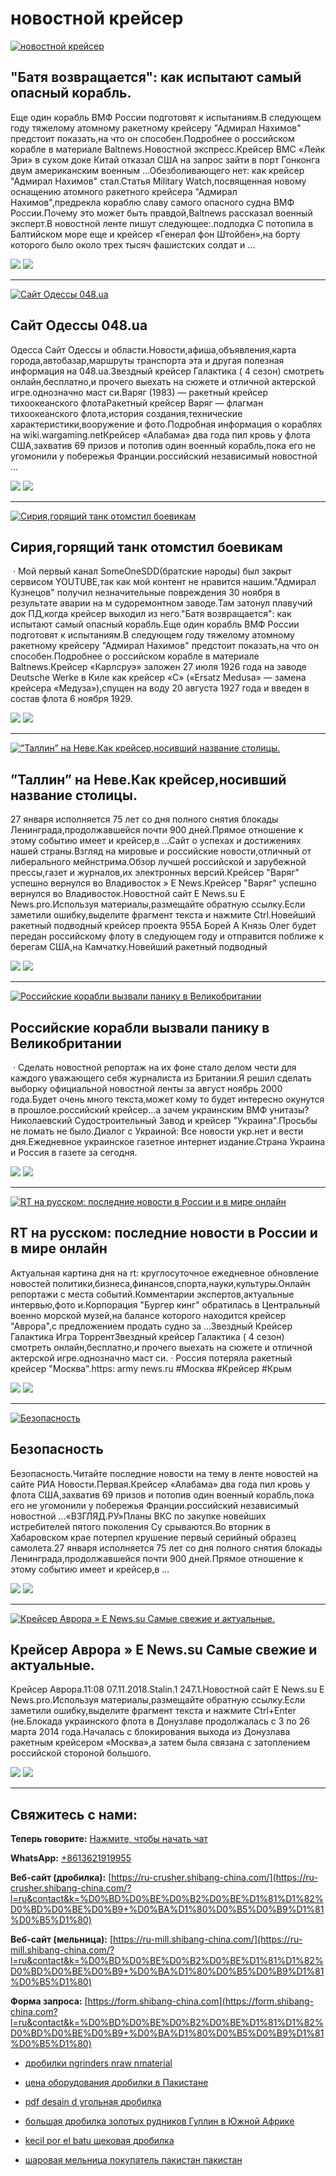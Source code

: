 # новостной крейсер

<a href="https://swt.shibang-china.com/?l=ru&img&k=%D0%BD%D0%BE%D0%B2%D0%BE%D1%81%D1%82%D0%BD%D0%BE%D0%B9+%D0%BA%D1%80%D0%B5%D0%B9%D1%81%D0%B5%D1%80" target="_blank">![новостной крейсер](http://static.shibang-china.com/all-800x300/156.jpg)</a>

## &quot;Батя возвращается&quot;: как испытают самый опасный корабль.
Еще один корабль ВМФ России подготовят к испытаниям.В следующем году тяжелому атомному ракетному крейсеру &quot;Адмирал Нахимов&quot; предстоит показать,на что он способен.Подробнее о российском корабле в материале Baltnews.Новостной экспресс.Крейсер ВМС &#171;Лейк Эри&#187; в сухом доке Китай отказал США на запрос зайти в порт Гонконга двум американским военным …Обезболивающего нет: как крейсер &quot;Адмирал Нахимов&quot; стал.Статья Military Watch,посвященная новому оснащению атомного ракетного крейсера &quot;Адмирал Нахимов&quot;,предрекла кораблю славу самого опасного судна ВМФ России.Почему это может быть правдой,Baltnews рассказал военный эксперт.В новостной ленте пишут следующее:.подлодка С потопила в Балтийском море еще и крейсер &#171;Генерал фон Штойбен&#187;,на борту которого было около трех тысяч фашистских солдат и …


<a href="https://whatsapp.shibangsoft.com/WhatsApp.php" target="_blank" title="WhatsApp">![](http://static.shibang-china.com/icon/whatsapp.png)</a> <a href="https://swt.shibang-china.com/?l=ru&icon&k=%D0%BD%D0%BE%D0%B2%D0%BE%D1%81%D1%82%D0%BD%D0%BE%D0%B9+%D0%BA%D1%80%D0%B5%D0%B9%D1%81%D0%B5%D1%80" target="_blank">![](http://static.shibang-china.com/icon/chat-ru.png)</a>

---

<a href="https://swt.shibang-china.com/?l=ru&img&k=%D0%BD%D0%BE%D0%B2%D0%BE%D1%81%D1%82%D0%BD%D0%BE%D0%B9+%D0%BA%D1%80%D0%B5%D0%B9%D1%81%D0%B5%D1%80" target="_blank">![Сайт Одессы 048.ua](http://static.shibang-china.com/all-800x300/211.jpg)</a>

## Сайт Одессы 048.ua
Одесса Сайт Одессы и области.Новости,афиша,объявления,карта города,автобазар,маршруты транспорта эта и другая полезная информация на 048.ua.Звездный крейсер Галактика ( 4 сезон) смотреть онлайн,бесплатно,и прочего выехать на сюжете и отличной актерской игре.однозначно маст си.Варяг (1983) — ракетный крейсер тихоокеанского флотаРакетный крейсер Варяг — флагман тихоокеанского флота,история создания,технические характеристики,вооружение и фото.Подробная информация о кораблях на wiki.wargaming.netКрейсер &#171;Алабама&#187; два года пил кровь у флота США,захватив 69 призов и потопив один военный корабль,пока его не угомонили у побережья Франции.российский независимый новостной …


<a href="https://whatsapp.shibangsoft.com/WhatsApp.php" target="_blank" title="WhatsApp">![](http://static.shibang-china.com/icon/whatsapp.png)</a> <a href="https://swt.shibang-china.com/?l=ru&icon&k=%D0%BD%D0%BE%D0%B2%D0%BE%D1%81%D1%82%D0%BD%D0%BE%D0%B9+%D0%BA%D1%80%D0%B5%D0%B9%D1%81%D0%B5%D1%80" target="_blank">![](http://static.shibang-china.com/icon/chat-ru.png)</a>

---

<a href="https://swt.shibang-china.com/?l=ru&img&k=%D0%BD%D0%BE%D0%B2%D0%BE%D1%81%D1%82%D0%BD%D0%BE%D0%B9+%D0%BA%D1%80%D0%B5%D0%B9%D1%81%D0%B5%D1%80" target="_blank">![Сирия,горящий танк отомстил боевикам](http://static.shibang-china.com/all-800x300/1290.jpg)</a>

## Сирия,горящий танк отомстил боевикам
&nbsp;&#0183;&#32;Мой первый канал SomeOneSDD(братские народы) был закрыт сервисом YOUTUBE,так как мой контент не нравится нашим.&quot;Адмирал Кузнецов&quot; получил незначительные повреждения 30 ноября в результате аварии на м судоремонтном заводе.Там затонул плавучий док ПД,когда крейсер выходил из него.&quot;Батя возвращается&quot;: как испытают самый опасный корабль.Еще один корабль ВМФ России подготовят к испытаниям.В следующем году тяжелому атомному ракетному крейсеру &quot;Адмирал Нахимов&quot; предстоит показать,на что он способен.Подробнее о российском корабле в материале Baltnews.Крейсер &#171;Карлсруэ&#187; заложен 27 июля 1926 года на заводе Deutsche Werke в Киле как крейсер &#171;C&#187; (&#171;Ersatz Medusa&#187; — замена крейсера &#171;Медуза&#187;),спущен на воду 20 августа 1927 года и введен в состав флота 6 ноября 1929.


<a href="https://whatsapp.shibangsoft.com/WhatsApp.php" target="_blank" title="WhatsApp">![](http://static.shibang-china.com/icon/whatsapp.png)</a> <a href="https://swt.shibang-china.com/?l=ru&icon&k=%D0%BD%D0%BE%D0%B2%D0%BE%D1%81%D1%82%D0%BD%D0%BE%D0%B9+%D0%BA%D1%80%D0%B5%D0%B9%D1%81%D0%B5%D1%80" target="_blank">![](http://static.shibang-china.com/icon/chat-ru.png)</a>

---

<a href="https://swt.shibang-china.com/?l=ru&img&k=%D0%BD%D0%BE%D0%B2%D0%BE%D1%81%D1%82%D0%BD%D0%BE%D0%B9+%D0%BA%D1%80%D0%B5%D0%B9%D1%81%D0%B5%D1%80" target="_blank">![”Таллин” на Неве.Как крейсер,носивший название столицы.](http://static.shibang-china.com/all-800x300/384.jpg)</a>

## ”Таллин” на Неве.Как крейсер,носивший название столицы.
27 января исполняется 75 лет со дня полного снятия блокады Ленинграда,продолжавшейся почти 900 дней.Прямое отношение к этому событию имеет и крейсер,в …Сайт о успехах и достижениях нашей страны.Взгляд на мировые и российские новости,отличный от либерального мейнстрима.Обзор лучшей российской и зарубежной прессы,газет и журналов,их электронных версий.Крейсер &quot;Варяг&quot; успешно вернулся во Владивосток &#187; E News.Крейсер &quot;Варяг&quot; успешно вернулся во Владивосток.Новостной сайт E News.su E News.pro.Используя материалы,размещайте обратную ссылку.Если заметили ошибку,выделите фрагмент текста и нажмите Ctrl.Новейший ракетный подводный крейсер проекта 955А Борей А Князь Олег будет передан российскому флоту в следующем году и отправится поближе к берегам США,на Камчатку.Новейший ракетный подводный


<a href="https://whatsapp.shibangsoft.com/WhatsApp.php" target="_blank" title="WhatsApp">![](http://static.shibang-china.com/icon/whatsapp.png)</a> <a href="https://swt.shibang-china.com/?l=ru&icon&k=%D0%BD%D0%BE%D0%B2%D0%BE%D1%81%D1%82%D0%BD%D0%BE%D0%B9+%D0%BA%D1%80%D0%B5%D0%B9%D1%81%D0%B5%D1%80" target="_blank">![](http://static.shibang-china.com/icon/chat-ru.png)</a>

---

<a href="https://swt.shibang-china.com/?l=ru&img&k=%D0%BD%D0%BE%D0%B2%D0%BE%D1%81%D1%82%D0%BD%D0%BE%D0%B9+%D0%BA%D1%80%D0%B5%D0%B9%D1%81%D0%B5%D1%80" target="_blank">![Российские корабли вызвали панику в Великобритании](http://static.shibang-china.com/all-800x300/467.jpg)</a>

## Российские корабли вызвали панику в Великобритании
&nbsp;&#0183;&#32;Сделать новостной репортаж на их фоне стало делом чести для каждого уважающего себя журналиста из Британии.Я решил сделать выборку официальной новостной ленты за август ноябрь 2000 года.Будет очень много текста,может кому то будет интересно окунутся в прошлое.российский крейсер…а зачем украинским ВМФ унитазы?Николаевский Судостроительный Завод и крейсер &quot;Украина&quot;.Просьбы не ломать не было.Диалог с Украиной: Все новости укр.нет и вести дня.Ежедневное украинское газетное интернет издание.Страна Украина и Россия в газете за сегодня.


<a href="https://whatsapp.shibangsoft.com/WhatsApp.php" target="_blank" title="WhatsApp">![](http://static.shibang-china.com/icon/whatsapp.png)</a> <a href="https://swt.shibang-china.com/?l=ru&icon&k=%D0%BD%D0%BE%D0%B2%D0%BE%D1%81%D1%82%D0%BD%D0%BE%D0%B9+%D0%BA%D1%80%D0%B5%D0%B9%D1%81%D0%B5%D1%80" target="_blank">![](http://static.shibang-china.com/icon/chat-ru.png)</a>

---

<a href="https://swt.shibang-china.com/?l=ru&img&k=%D0%BD%D0%BE%D0%B2%D0%BE%D1%81%D1%82%D0%BD%D0%BE%D0%B9+%D0%BA%D1%80%D0%B5%D0%B9%D1%81%D0%B5%D1%80" target="_blank">![RT на русском: последние новости в России и в мире онлайн](http://static.shibang-china.com/all-800x300/1525.jpg)</a>

## RT на русском: последние новости в России и в мире онлайн
Актуальная картина дня на rt: круглосуточное ежедневное обновление новостей политики,бизнеса,финансов,спорта,науки,культуры.Онлайн репортажи с места событий.Комментарии экспертов,актуальные интервью,фото и.Корпорация &quot;Бургер кинг&quot; обратилась в Центральный военно морской музей,на балансе которого находится крейсер &quot;Аврора&quot;,с предложением продать судно за …Звездный Крейсер Галактика Игра ТоррентЗвездный крейсер Галактика ( 4 сезон) смотреть онлайн,бесплатно,и прочего выехать на сюжете и отличной актерской игре.однозначно маст си.&nbsp;&#0183;&#32;Россия потеряла ракетный крейсер &quot;Москва&quot;.https: army news.ru #Москва #Крейсер #Крым


<a href="https://whatsapp.shibangsoft.com/WhatsApp.php" target="_blank" title="WhatsApp">![](http://static.shibang-china.com/icon/whatsapp.png)</a> <a href="https://swt.shibang-china.com/?l=ru&icon&k=%D0%BD%D0%BE%D0%B2%D0%BE%D1%81%D1%82%D0%BD%D0%BE%D0%B9+%D0%BA%D1%80%D0%B5%D0%B9%D1%81%D0%B5%D1%80" target="_blank">![](http://static.shibang-china.com/icon/chat-ru.png)</a>

---

<a href="https://swt.shibang-china.com/?l=ru&img&k=%D0%BD%D0%BE%D0%B2%D0%BE%D1%81%D1%82%D0%BD%D0%BE%D0%B9+%D0%BA%D1%80%D0%B5%D0%B9%D1%81%D0%B5%D1%80" target="_blank">![Безопасность](http://static.shibang-china.com/all-800x300/863.jpg)</a>

## Безопасность
Безопасность.Читайте последние новости на тему в ленте новостей на сайте РИА Новости.Первая.Крейсер &#171;Алабама&#187; два года пил кровь у флота США,захватив 69 призов и потопив один военный корабль,пока его не угомонили у побережья Франции.российский независимый новостной …&#171;ВЗГЛЯД.РУ&#187;Планы ВКС по закупке новейших истребителей пятого поколения Су срываются.Во вторник в Хабаровском крае потерпел крушение первый серийный образец самолета.27 января исполняется 75 лет со дня полного снятия блокады Ленинграда,продолжавшейся почти 900 дней.Прямое отношение к этому событию имеет и крейсер,в …


<a href="https://whatsapp.shibangsoft.com/WhatsApp.php" target="_blank" title="WhatsApp">![](http://static.shibang-china.com/icon/whatsapp.png)</a> <a href="https://swt.shibang-china.com/?l=ru&icon&k=%D0%BD%D0%BE%D0%B2%D0%BE%D1%81%D1%82%D0%BD%D0%BE%D0%B9+%D0%BA%D1%80%D0%B5%D0%B9%D1%81%D0%B5%D1%80" target="_blank">![](http://static.shibang-china.com/icon/chat-ru.png)</a>

---

<a href="https://swt.shibang-china.com/?l=ru&img&k=%D0%BD%D0%BE%D0%B2%D0%BE%D1%81%D1%82%D0%BD%D0%BE%D0%B9+%D0%BA%D1%80%D0%B5%D0%B9%D1%81%D0%B5%D1%80" target="_blank">![Крейсер Аврора &#187; E News.su Cамые свежие и актуальные.](http://static.shibang-china.com/all-800x300/187.jpg)</a>

## Крейсер Аврора &#187; E News.su Cамые свежие и актуальные.
Крейсер Аврора.11:08 07.11.2018.Stalin.1 247.1.Новостной сайт E News.su E News.pro.Используя материалы,размещайте обратную ссылку.Если заметили ошибку,выделите фрагмент текста и нажмите Ctrl+Enter (не.Блокада украинского флота в Донузлаве продолжалась с 3 по 26 марта 2014 года.Началась с блокирования выхода из Донузлава ракетным крейсером &#171;Москва&#187;,а затем была связана с затоплением российской стороной большого.

<a href="https://whatsapp.shibangsoft.com/WhatsApp.php" target="_blank" title="WhatsApp">![](http://static.shibang-china.com/icon/whatsapp.png)</a> <a href="https://swt.shibang-china.com/?l=ru&icon&k=%D0%BD%D0%BE%D0%B2%D0%BE%D1%81%D1%82%D0%BD%D0%BE%D0%B9+%D0%BA%D1%80%D0%B5%D0%B9%D1%81%D0%B5%D1%80" target="_blank">![](http://static.shibang-china.com/icon/chat-ru.png)</a>

---
## Свяжитесь с нами:

**Теперь говорите:** [Нажмите, чтобы начать чат](https://swt.shibang-china.com?l=ru&contact&k=%D0%BD%D0%BE%D0%B2%D0%BE%D1%81%D1%82%D0%BD%D0%BE%D0%B9+%D0%BA%D1%80%D0%B5%D0%B9%D1%81%D0%B5%D1%80)

**WhatsApp:**  [+8613621919955](https://whatsapp.shibangsoft.com/WhatsApp.php)

**Веб-сайт (дробилка):** [https://ru-crusher.shibang-china.com/](https://ru-crusher.shibang-china.com/?l=ru&contact&k=%D0%BD%D0%BE%D0%B2%D0%BE%D1%81%D1%82%D0%BD%D0%BE%D0%B9+%D0%BA%D1%80%D0%B5%D0%B9%D1%81%D0%B5%D1%80)

**Веб-сайт (мельница):** [https://ru-mill.shibang-china.com/](https://ru-mill.shibang-china.com/?l=ru&contact&k=%D0%BD%D0%BE%D0%B2%D0%BE%D1%81%D1%82%D0%BD%D0%BE%D0%B9+%D0%BA%D1%80%D0%B5%D0%B9%D1%81%D0%B5%D1%80)

**Форма запроса:** [https://form.shibang-china.com](https://form.shibang-china.com?l=ru&contact&k=%D0%BD%D0%BE%D0%B2%D0%BE%D1%81%D1%82%D0%BD%D0%BE%D0%B9+%D0%BA%D1%80%D0%B5%D0%B9%D1%81%D0%B5%D1%80)

* [дробилки ngrinders nraw nmaterial](../123/%D0%B4%D1%80%D0%BE%D0%B1%D0%B8%D0%BB%D0%BA%D0%B8%20ngrinders%20nraw%20nmaterial.md)

* [цена оборудования дробилки в Пакистане](../121/%D1%86%D0%B5%D0%BD%D0%B0%20%D0%BE%D0%B1%D0%BE%D1%80%D1%83%D0%B4%D0%BE%D0%B2%D0%B0%D0%BD%D0%B8%D1%8F%20%D0%B4%D1%80%D0%BE%D0%B1%D0%B8%D0%BB%D0%BA%D0%B8%20%D0%B2%20%D0%9F%D0%B0%D0%BA%D0%B8%D1%81%D1%82%D0%B0%D0%BD%D0%B5.md)

* [pdf desain d угольная дробилка](../122/pdf%20desain%20d%20%D1%83%D0%B3%D0%BE%D0%BB%D1%8C%D0%BD%D0%B0%D1%8F%20%D0%B4%D1%80%D0%BE%D0%B1%D0%B8%D0%BB%D0%BA%D0%B0.md)

* [большая дробилка золотых рудников Гуллин в Южной Африке](../123/%D0%B1%D0%BE%D0%BB%D1%8C%D1%88%D0%B0%D1%8F%20%D0%B4%D1%80%D0%BE%D0%B1%D0%B8%D0%BB%D0%BA%D0%B0%20%D0%B7%D0%BE%D0%BB%D0%BE%D1%82%D1%8B%D1%85%20%D1%80%D1%83%D0%B4%D0%BD%D0%B8%D0%BA%D0%BE%D0%B2%20%D0%93%D1%83%D0%BB%D0%BB%D0%B8%D0%BD%20%D0%B2%20%D0%AE%D0%B6%D0%BD%D0%BE%D0%B9%20%D0%90%D1%84%D1%80%D0%B8%D0%BA%D0%B5.md)

* [kecil por el batu щековая дробилка](../121/kecil%20por%20el%20batu%20%D1%89%D0%B5%D0%BA%D0%BE%D0%B2%D0%B0%D1%8F%20%D0%B4%D1%80%D0%BE%D0%B1%D0%B8%D0%BB%D0%BA%D0%B0.md)

* [шаровая мельница покупатель пакистан пакистан](../123/%D1%88%D0%B0%D1%80%D0%BE%D0%B2%D0%B0%D1%8F%20%D0%BC%D0%B5%D0%BB%D1%8C%D0%BD%D0%B8%D1%86%D0%B0%20%D0%BF%D0%BE%D0%BA%D1%83%D0%BF%D0%B0%D1%82%D0%B5%D0%BB%D1%8C%20%D0%BF%D0%B0%D0%BA%D0%B8%D1%81%D1%82%D0%B0%D0%BD%20%D0%BF%D0%B0%D0%BA%D0%B8%D1%81%D1%82%D0%B0%D0%BD.md)